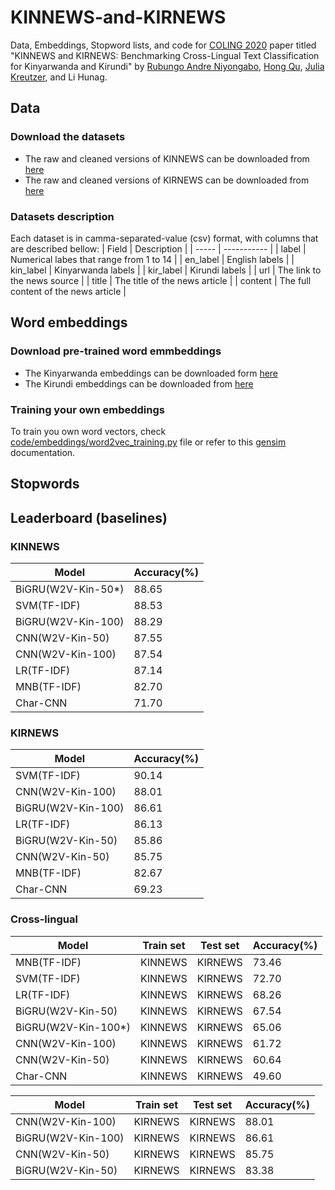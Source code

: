 # KINNEWS-and-KIRNEWS
Data, Embeddings, Stopword lists, and code for [COLING 2020](https://coling2020.org/) paper titled "KINNEWS and KIRNEWS: Benchmarking Cross-Lingual Text Classification for Kinyarwanda and Kirundi" by [Rubungo Andre Niyongabo](https://scholar.google.com/citations?user=5qnTWQEAAAAJ&hl=en), [Hong Qu](https://scholar.google.com/citations?user=Aiq9mFMAAAAJ&hl=en), [Julia Kreutzer](https://scholar.google.co.uk/citations?user=j4cOSzAAAAAJ&hl=en), and Li Hunag.

## Data
### Download the datasets
- The raw and cleaned versions of KINNEWS can be downloaded from [here](https://drive.google.com/drive/u/0/folders/1zxn0hgrOLlUsK5V0c7l71eAj1t2jiyox)
- The raw and cleaned versions of KIRNEWS can be downloaded from [here](https://drive.google.com/drive/u/0/folders/1WNA5e_VRb4Jifgbvfvq4eCrQSDyd5Z_g)

### Datasets description
Each dataset is in camma-separated-value (csv) format, with columns that are described bellow:
| Field | Description |
| ----- | ----------- |
| label | Numerical labes that range from 1 to 14 |
| en_label | English labels |
| kin_label | Kinyarwanda labels |
| kir_label | Kirundi labels |
| url | The link to the news source |
| title | The title of the news article |
| content | The full content of the news article |

## Word embeddings
### Download pre-trained word emmbeddings
- The Kinyarwanda embeddings can be downloaded form [here](https://drive.google.com/drive/u/0/folders/1d-ZoTGErWLWAFdTAC8h9QRC3ZLByV0Zf)
- The Kirundi embeddings can be downloaded from [here](https://drive.google.com/drive/u/0/folders/1tZPPAgp7UnciQxaDqs0haxPpgbJv1iZ1)

### Training your own embeddings 
To train you own word vectors, check [code/embeddings/word2vec_training.py](https://github.com/Andrews2017/KINNEWS-and-KIRNEWS/tree/main/code/embeddings) file or refer to this [gensim](https://radimrehurek.com/gensim/models/word2vec.html) documentation.

## Stopwords

## Leaderboard (baselines)
### KINNEWS
| Model | Accuracy(%)|
| ----- | ----------- |
| BiGRU(W2V-Kin-50*) | 88.65 |
| SVM(TF-IDF) | 88.53 |
| BiGRU(W2V-Kin-100) | 88.29 |
| CNN(W2V-Kin-50) | 87.55 |
| CNN(W2V-Kin-100) | 87.54 |
| LR(TF-IDF) | 87.14 |
| MNB(TF-IDF) | 82.70 |
| Char-CNN | 71.70 |
### KIRNEWS
| Model | Accuracy(%)|
| ----- | ----------- |
| SVM(TF-IDF) | 90.14 |
| CNN(W2V-Kin-100) | 88.01 |
| BiGRU(W2V-Kin-100) | 86.61 |
| LR(TF-IDF) | 86.13|
| BiGRU(W2V-Kin-50) | 85.86 |
| CNN(W2V-Kin-50) | 85.75 |
| MNB(TF-IDF) | 82.67 |
| Char-CNN | 69.23 |

### Cross-lingual
| Model | Train set| Test set | Accuracy(%) |
| ----- | ----------- | ------- | ---------|
| MNB(TF-IDF) | KINNEWS | KIRNEWS | 73.46 |
| SVM(TF-IDF) | KINNEWS | KIRNEWS | 72.70 |
| LR(TF-IDF) | KINNEWS | KIRNEWS | 68.26 |
| BiGRU(W2V-Kin-50) | KINNEWS | KIRNEWS | 67.54 |
| BiGRU(W2V-Kin-100*) | KINNEWS | KIRNEWS | 65.06 |
| CNN(W2V-Kin-100) | KINNEWS | KIRNEWS | 61.72 |
| CNN(W2V-Kin-50) | KINNEWS | KIRNEWS | 60.64 |
| Char-CNN | KINNEWS | KIRNEWS | 49.60 |

| Model | Train set| Test set | Accuracy(%) |
| ----- | ----------- | ------- | ---------|
| CNN(W2V-Kin-100) | KIRNEWS | KIRNEWS | 88.01 |
| BiGRU(W2V-Kin-100) | KIRNEWS | KIRNEWS | 86.61 |
| CNN(W2V-Kin-50) | KIRNEWS | KIRNEWS | 85.75 |
| BiGRU(W2V-Kin-50) | KIRNEWS | KIRNEWS | 83.38 |
